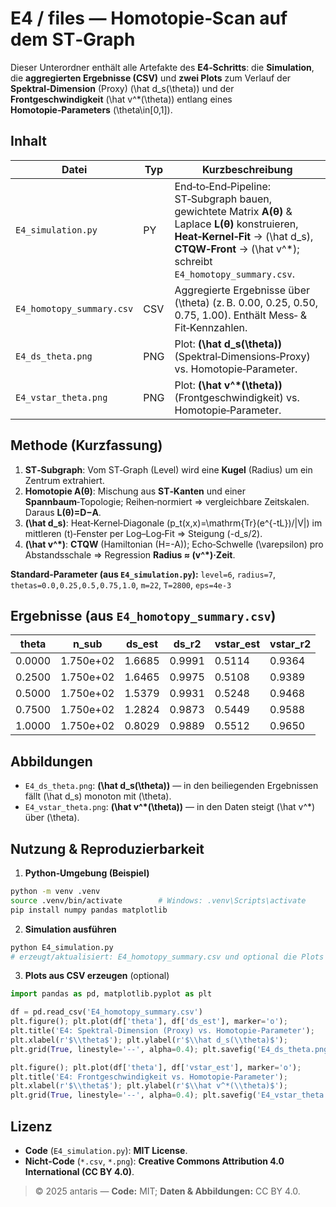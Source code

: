 # E4 / files — Homotopie‑Scan auf dem ST‑Graph

Dieser Unterordner enthält alle Artefakte des **E4‑Schritts**: die **Simulation**, die **aggregierten Ergebnisse (CSV)** und **zwei Plots** zum Verlauf der **Spektral‑Dimension** (Proxy) \(\hat d_s(\theta)\) und der **Frontgeschwindigkeit** \(\hat v^*(\theta)\) entlang eines **Homotopie‑Parameters** \(\theta\in[0,1]\).

## Inhalt

| Datei | Typ | Kurzbeschreibung |
|---|---|---|
| `E4_simulation.py` | PY | End‑to‑End‑Pipeline: ST‑Subgraph bauen, gewichtete Matrix **A(θ)** & Laplace **L(θ)** konstruieren, **Heat‑Kernel‑Fit** → \(\hat d_s\), **CTQW‑Front** → \(\hat v^*\); schreibt `E4_homotopy_summary.csv`. |
| `E4_homotopy_summary.csv` | CSV | Aggregierte Ergebnisse über \(\theta\) (z. B. 0.00, 0.25, 0.50, 0.75, 1.00). Enthält Mess‑ & Fit‑Kennzahlen. |
| `E4_ds_theta.png` | PNG | Plot: **\(\hat d_s(\theta)\)** (Spektral‑Dimensions‑Proxy) vs. Homotopie‑Parameter. |
| `E4_vstar_theta.png` | PNG | Plot: **\(\hat v^*(\theta)\)** (Frontgeschwindigkeit) vs. Homotopie‑Parameter. |

## Methode (Kurzfassung)

1. **ST‑Subgraph**: Vom ST‑Graph (Level) wird eine **Kugel** (Radius) um ein Zentrum extrahiert.
2. **Homotopie A(θ)**: Mischung aus **ST‑Kanten** und einer **Spannbaum**‑Topologie; Reihen‑normiert ⇒ vergleichbare Zeitskalen. Daraus **L(θ)=D−A**.
3. **\(\hat d_s\)**: Heat‑Kernel‑Diagonale \(p_t(x,x)=\mathrm{Tr}(e^{-tL})/|V|\) im mittleren \(t\)‑Fenster per Log–Log‑Fit ⇒ Steigung \(-d_s/2\).
4. **\(\hat v^*\)**: **CTQW** (Hamiltonian \(H=-A\)); Echo‑Schwelle \(\varepsilon\) pro Abstandsschale ⇒ Regression **Radius ≈ \(v^*\)·Zeit**.

**Standard‑Parameter (aus `E4_simulation.py`):** `level=6`, `radius=7`, `thetas=0.0,0.25,0.5,0.75,1.0`, `m=22`, `T=2800`, `eps=4e-3`

## Ergebnisse (aus `E4_homotopy_summary.csv`)

| theta | n_sub | ds_est | ds_r2 | vstar_est | vstar_r2 |
| --- | --- | --- | --- | --- | --- |
| 0.0000 | 1.750e+02 | 1.6685 | 0.9991 | 0.5114 | 0.9364 |
| 0.2500 | 1.750e+02 | 1.6465 | 0.9975 | 0.5108 | 0.9389 |
| 0.5000 | 1.750e+02 | 1.5379 | 0.9931 | 0.5248 | 0.9468 |
| 0.7500 | 1.750e+02 | 1.2824 | 0.9873 | 0.5449 | 0.9588 |
| 1.0000 | 1.750e+02 | 0.8029 | 0.9889 | 0.5512 | 0.9650 |

## Abbildungen

- `E4_ds_theta.png`: **\(\hat d_s(\theta)\)** — in den beiliegenden Ergebnissen fällt \(\hat d_s\) monoton mit \(\theta\).
- `E4_vstar_theta.png`: **\(\hat v^*(\theta)\)** — in den Daten steigt \(\hat v^*\) über \(\theta\).

## Nutzung & Reproduzierbarkeit

1) **Python‑Umgebung (Beispiel)**
```bash
python -m venv .venv
source .venv/bin/activate        # Windows: .venv\Scripts\activate
pip install numpy pandas matplotlib
```
2) **Simulation ausführen**
```bash
python E4_simulation.py
# erzeugt/aktualisiert: E4_homotopy_summary.csv und optional die Plots
```
3) **Plots aus CSV erzeugen** (optional)
```python
import pandas as pd, matplotlib.pyplot as plt

df = pd.read_csv('E4_homotopy_summary.csv')
plt.figure(); plt.plot(df['theta'], df['ds_est'], marker='o');
plt.title('E4: Spektral-Dimension (Proxy) vs. Homotopie-Parameter');
plt.xlabel(r'$\\theta$'); plt.ylabel(r'$\\hat d_s(\\theta)$');
plt.grid(True, linestyle='--', alpha=0.4); plt.savefig('E4_ds_theta.png', dpi=180)

plt.figure(); plt.plot(df['theta'], df['vstar_est'], marker='o');
plt.title('E4: Frontgeschwindigkeit vs. Homotopie-Parameter');
plt.xlabel(r'$\\theta$'); plt.ylabel(r'$\\hat v^*(\\theta)$');
plt.grid(True, linestyle='--', alpha=0.4); plt.savefig('E4_vstar_theta.png', dpi=180)
```
## Lizenz

- **Code** (`E4_simulation.py`): **MIT License**.
- **Nicht‑Code** (`*.csv`, `*.png`): **Creative Commons Attribution 4.0 International (CC BY 4.0)**.

> © 2025 antaris — **Code:** MIT; **Daten & Abbildungen:** CC BY 4.0.

